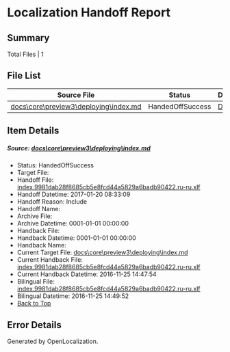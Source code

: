 # <a name='report-top'></a> Localization Handoff Report

## Summary
 Total Files | 1

## File List
 Source File | Status | Details 
 ----------- | ------ | ------- 
 [docs\core\preview3\deploying\index.md](https://github.com/dotnet/docs/blob/73d229174dd5ef7e1178a0f043af074b4ffa7816/docs/core/preview3/deploying/index.md) | HandedOffSuccess | [Details](#0296734a7910fb44a0f363c1795cf55dabe0a86958)

## Item Details
##### <a name='0296734a7910fb44a0f363c1795cf55dabe0a86958'></a> Source: [docs\core\preview3\deploying\index.md](https://github.com/dotnet/docs/blob/73d229174dd5ef7e1178a0f043af074b4ffa7816/docs/core/preview3/deploying/index.md)
* Status: HandedOffSuccess
* Target File: 
* Handoff File: [index.9981dab28f8685cb5e8fcd44a5829a6badb90422.ru-ru.xlf](https://github.com/dotnet/docs.handoff/blob/845df3adc66ddbf1a69e066fbf46adc3aaa034a4/ol-handoff/dotnet/docs.ru-ru/master/dotnet-core/index.9981dab28f8685cb5e8fcd44a5829a6badb90422.ru-ru.xlf)
* Handoff Datetime: 2017-01-20 08:33:09
* Handoff Reason: Include
* Handoff Name: 
* Archive File: 
* Archive Datetime: 0001-01-01 00:00:00
* Handback File: 
* Handback Datetime: 0001-01-01 00:00:00
* Handback Name: 
* Current Target File: [docs\core\preview3\deploying\index.md](https://github.com/dotnet/docs.ru-ru/blob/11180fde86651e34a7a0dfcc4112f33b46b8b987/docs/core/preview3/deploying/index.md)
* Current Handback File: [index.9981dab28f8685cb5e8fcd44a5829a6badb90422.ru-ru.xlf](https://github.com/dotnet/docs.handback/blob/b6bc3c600be730f5c559c37acba7c6aae8855789/ol-handback/dotnet/docs.ru-ru/master/ht-p1/index.9981dab28f8685cb5e8fcd44a5829a6badb90422.ru-ru.xlf)
* Current Handback Datetime: 2016-11-25 14:47:54
* Bilingual File: [index.9981dab28f8685cb5e8fcd44a5829a6badb90422.ru-ru.xlf](https://github.com/dotnet/docs.handback/blob/b6bc3c600be730f5c559c37acba7c6aae8855789/ol-handback/dotnet/docs.ru-ru/master/ht-p1/index.9981dab28f8685cb5e8fcd44a5829a6badb90422.ru-ru.xlf)
* Bilingual Datetime: 2016-11-25 14:49:52
* [Back to Top](#report-top)


## Error Details

Generated by OpenLocalization.
